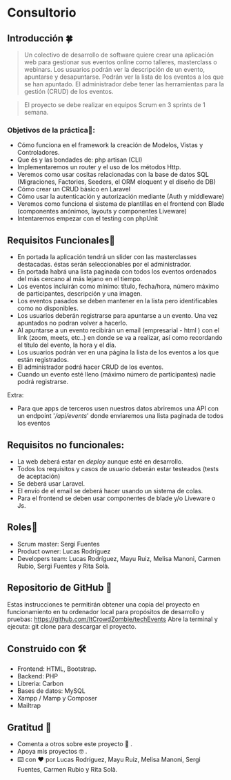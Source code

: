 # Consultorio

## Introducción 🍀


> Un colectivo de desarrollo de software quiere crear una aplicación web para gestionar sus eventos online como talleres, masterclass o webinars.
Los usuarios podrán ver la descripción de un evento, apuntarse y desapuntarse. Podrán ver la lista de los eventos a los que se han apuntado. El administrador debe tener las herramientas para la gestión (CRUD) de los eventos.

> El proyecto se debe realizar en equipos Scrum en 3 sprints de 1 semana.
>

### Objetivos de la práctica🔩:

- Cómo funciona en el framework la creación de Modelos, Vistas y Controladores.
- Que és y las bondades de: php artisan (CLI)
- Implementaremos un router y el uso de los métodos Http.
- Veremos como usar cositas relacionadas con la base de datos SQL (Migraciones, Factories, Seeders, el ORM eloquent y el diseño de DB)
- Cómo crear un CRUD básico en Laravel
- Cómo usar la autenticación y autorización mediante (Auth y middleware)
- Veremos como funciona el sistema de plantillas en el frontend con Blade (componentes anónimos, layouts y componentes Liveware)
- Intentaremos empezar con el testing con phpUnit

## Requisitos Funcionales🚗
    
- En portada la aplicación tendrá un slider con las masterclasses destacadas. éstas serán seleccionables por el administrador.
- En portada habrá una lista paginada con todos los eventos ordenados del más cercano al más lejano en el tiempo.
- Los eventos incluirán como mínimo: título, fecha/hora, número máximo de participantes, descripción y una imagen.
- Los eventos pasados se deben mantener en la lista pero identificables como no disponibles.
- Los usuarios deberán registrarse para apuntarse a un evento. Una vez apuntados no podran volver a hacerlo.
- Al apuntarse a un evento recibirán un email (empresarial - html ) con el link (zoom, meets, etc..) en donde se va a realizar, así como recordando el título del evento, la hora y el día.
- Los usuarios podrán ver en una página la lista de los eventos a los que están registrados.
- El administrador podrá hacer CRUD de los eventos.
- Cuando un evento esté lleno (máximo número de participantes) nadie podrá registrarse.

Extra:

- Para que apps de terceros usen nuestros datos abriremos una API con un endpoint '*/api/events*' donde enviaremos una lista paginada de todos los eventos

## Requisitos no funcionales:

- La web deberá estar en *deploy* aunque esté en desarrollo.
- Todos los requisitos y casos de usuario deberán estar testeados (tests de aceptación)
- Se deberá usar Laravel.
- El envío de el email se deberá hacer usando un sistema de colas.
- Para el frontend se deben usar componentes de blade y/o Liveware o Js.


## Roles🎯
* Scrum master: Sergi Fuentes
* Product owner: Lucas Rodríguez
* Developers team: Lucas Rodríguez, Mayu Ruiz, Melisa Manoni, Carmen Rubio, Sergi Fuentes y Rita Solà. 


## Repositorio de GitHub 🚀
Estas instrucciones te permitirán obtener una copia del proyecto en funcionamiento en tu ordenador local para propósitos de desarrollo y pruebas:
https://github.com/ItCrowdZombie/techEvents
Abre la terminal y ejecuta: git clone para descargar el proyecto.



## Construido con 🛠️
* Frontend: HTML, Bootstrap.
* Backend: PHP
* Libreria: Carbon
* Bases de datos: MySQL
* Xampp / Mamp y Composer
* Mailtrap


## Gratitud 🎁
* Comenta a otros sobre este proyecto 📢 .
* Apoya mis proyectos 🤓 .
* ⌨️ con ❤️ por Lucas Rodríguez, Mayu Ruiz, Melisa Manoni, Sergi Fuentes, Carmen Rubio y Rita Solà. 
